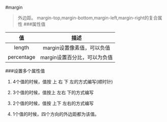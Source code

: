 #margin

>外边距。
>margin-top,margin-bottom,margin-left,margin-right的复合属性
###属性值



|值|描述|
| :---: | :---: |
|length|margin设置像素值，可以负值|
|percentage|margin设置百分比，可以为负值|


###设置多个属性值

1. 4个值的时候，值按 上 右 下 左的方式编写(顺时针)

2. 3个值的时候，值按上  左右  下的方式编写

3. 2个值的时候，值按 上下   左右的方式编写

4. 1个值的时候，四个方向的外边距都为该值。

